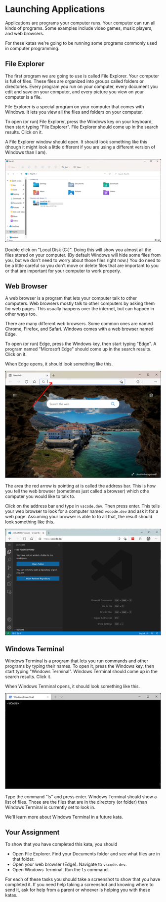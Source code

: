 # Launching Applications

Applications are programs your computer runs. Your computer can run all kinds of programs. Some examples include video games, music players, and web browsers.

For these katas we're going to be running some programs commonly used in computer programming.

## File Explorer
The first program we are going to use is called File Explorer. Your computer is full of files. These files are organized into groups called folders or directories. Every program you run on your computer, every document you edit and save on your computer, and every picture you view on your computer is a file.

File Explorer is a special program on your computer that comes with Windows. It lets you view all the files and folders on your computer.

To open (or run) File Explorer, press the Windows key on your keyboard, then start typing "File Explorer". File Explorer should come up in the search results. Click on it.

A File Explorer window should open. It should look something like this (though it might look a little different if you are using a different version of Windows than I am).

![File Explorer](file-explorer.png)

Double click on "Local Disk (C:)". Doing this will show you almost all the files stored on your computer. (By default Windows will hide some files from you, but we don't need to worry about those files right now.) You do need to be a little careful so you don't move or delete files that are important to you or that are important for your computer to work properly.

## Web Browser
A web browser is a program that lets your computer talk to other computers. Web browsers mostly talk to other computers by asking them for web pages. This usually happens over the internet, but can happen in other ways too.

There are many different web browsers. Some common ones are named Chrome, Firefox, and Safari. Windows comes with a web browser named Edge.

To open (or run) Edge, press the Windows key, then start typing "Edge". A program named "Microsoft Edge" should come up in the search results. Click on it.

When Edge opens, it should look something like this.

![Edge](edge.png)

The area the red arrow is pointing at is called the address bar. This is how you tell the web browser (sometimes just called a browser) which othe computer you would like to talk to.

Click on the address bar and type in `vscode.dev`. Then press enter. This tells your web browser to look for a computer named `vscode.dev` and ask it for a web page. Assuming your browser is able to to all that, the result should look something like this.

![Visual Studio Code](vscode.png)

## Windows Terminal
Windows Terminal is a program that lets you run commands and other programs by typing their names. To open it, press the Windows key, then start typing "Windows Terminal". Windows Terminal should come up in the search results. Click it.

When Windows Terminal opens, it should look something like this.

![Windows Terminal](windows-terminal.png)

Type the command "ls" and press enter. Windows Terminal should show a list of files. Those are the files that are in the directory (or folder) than Windows Terminal is currently set to look in.

We'll learn more about Windows Terminal in a future kata.

## Your Assignment
To show that you have completed this kata, you should

* Open File Explorer. Find your Documents folder and see what files are in that folder.
* Open your web browser (Edge). Navigate to `vscode.dev`.
* Open Windows Terminal. Run the `ls` command.

For each of these tasks you should take a screenshot to show that you have completed it. If you need help taking a screenshot and knowing where to send it, ask for help from a parent or whoever is helping you with these katas.
